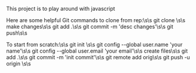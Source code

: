 This project is to play around with javascript

Here are some helpful Git commands to clone from rep:\s\s
git clone <copy url>\s\s
make changes\s\s
git add .\s\s
git commit -m 'desc changes'\s\s
git push\s\s

To start from scratch:\s\s
git init \s\s
git config --global user.name 'your name'\s\s
git config --global user.email 'your email'\s\s
create files\s\s
git add .\s\s
git commit -m 'init commit'\s\s
git remote add orig\s\s
git push -u origin <clone url>\s\s

